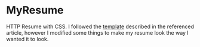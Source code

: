 # MyResume
HTTP Resume with CSS. I followed the [template](https://javascript.plainenglish.io/build-a-killer-developer-resume-with-html-and-css-3663a24151be) described in the referenced article, however I modified some things to make my resume look the way I wanted it to look.